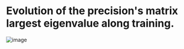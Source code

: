 # Evolution of the precision's matrix largest eigenvalue along training.

![image](https://github.com/user-attachments/assets/588bd61f-9a25-44ba-bc3f-e720a31e5ca1)

